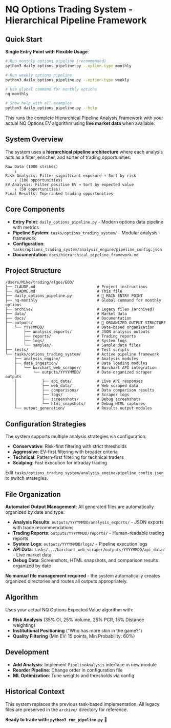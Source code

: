 # NQ Options Trading System - Hierarchical Pipeline Framework

## Quick Start

**Single Entry Point with Flexible Usage**:

```bash
# Run monthly options pipeline (recommended)
python3 daily_options_pipeline.py --option-type monthly

# Run weekly options pipeline  
python3 daily_options_pipeline.py --option-type weekly

# Use global command for monthly options
nq-monthly

# Show help with all examples
python3 daily_options_pipeline.py --help
```

This runs the complete Hierarchical Pipeline Analysis Framework with your actual NQ Options EV algorithm using **live market data** when available.

## System Overview

The system uses a **hierarchical pipeline architecture** where each analysis acts as a filter, enricher, and sorter of trading opportunities:

```
Raw Data (1000 strikes) 
    ↓
Risk Analysis: Filter significant exposure → Sort by risk
    ↓ (100 opportunities)
EV Analysis: Filter positive EV → Sort by expected value  
    ↓ (50 opportunities)
Final Results: Top-ranked trading opportunities
```

## Core Components

- **Entry Point**: `daily_options_pipeline.py` - Modern options data pipeline with metrics
- **Pipeline System**: `tasks/options_trading_system/` - Modular analysis framework
- **Configuration**: `tasks/options_trading_system/analysis_engine/pipeline_config.json`
- **Documentation**: `docs/hierarchical_pipeline_framework.md`

## Project Structure

```
/Users/Mike/trading/algos/EOD/
├── CLAUDE.md                           # Project instructions
├── README.md                           # This file
├── daily_options_pipeline.py           # 🚀 MAIN ENTRY POINT
├── nq-monthly                          # Global command for monthly options
├── archive/                            # Legacy files (archived)
├── data/                               # Market data
├── docs/                               # Documentation
├── outputs/                            # 📁 ORGANIZED OUTPUT STRUCTURE
│   └── YYYYMMDD/                       # Date-based organization
│       ├── analysis_exports/           # JSON analysis outputs
│       ├── reports/                    # Trading reports
│       ├── logs/                       # System logs
│       └── samples/                    # Sample data files
├── tests/                              # Test scripts
└── tasks/options_trading_system/       # Active pipeline framework
    ├── analysis_engine/                # Analysis modules
    ├── data_ingestion/                 # Data loading modules
    │   └── barchart_web_scraper/       # Barchart API integration
    │       └── outputs/YYYYMMDD/       # Date-organized scraper outputs
    │           ├── api_data/           # Live API responses
    │           ├── web_data/           # Web scraped data
    │           ├── comparisons/        # Data comparison results
    │           ├── logs/               # Scraper logs
    │           ├── screenshots/        # Debug screenshots
    │           └── html_snapshots/     # Debug HTML captures
    └── output_generation/              # Results output modules
```

## Configuration Strategies

The system supports multiple analysis strategies via configuration:

- **Conservative**: Risk-first filtering with strict thresholds
- **Aggressive**: EV-first filtering with broader criteria  
- **Technical**: Pattern-first filtering for technical traders
- **Scalping**: Fast execution for intraday trading

Edit `tasks/options_trading_system/analysis_engine/pipeline_config.json` to switch strategies.

## File Organization

**Automated Output Management**: All generated files are automatically organized by date and type:

- **Analysis Results**: `outputs/YYYYMMDD/analysis_exports/` - JSON exports with trade recommendations  
- **Trading Reports**: `outputs/YYYYMMDD/reports/` - Human-readable trading reports
- **System Logs**: `outputs/YYYYMMDD/logs/` - Pipeline execution logs
- **API Data**: `tasks/.../barchart_web_scraper/outputs/YYYYMMDD/api_data/` - Live market data
- **Debug Data**: Screenshots, HTML snapshots, and comparison results organized by date

**No manual file management required** - the system automatically creates organized directories and routes all outputs appropriately.

## Algorithm

Uses your actual NQ Options Expected Value algorithm with:
- **Risk Analysis** (35% OI, 25% Volume, 25% PCR, 15% Distance weighting)
- **Institutional Positioning** ("Who has more skin in the game?")
- **Quality Filtering** (Min EV: 15 points, Min Probability: 60%)

## Development

- **Add Analysis**: Implement `PipelineAnalysis` interface in new module
- **Reorder Pipeline**: Change order in configuration file
- **ML Optimization**: Tune weights and thresholds via config

## Historical Context

This system replaces the previous task-based implementation. All legacy files are preserved in the `archive/` directory for reference.

**Ready to trade with: `python3 run_pipeline.py`** 🚀